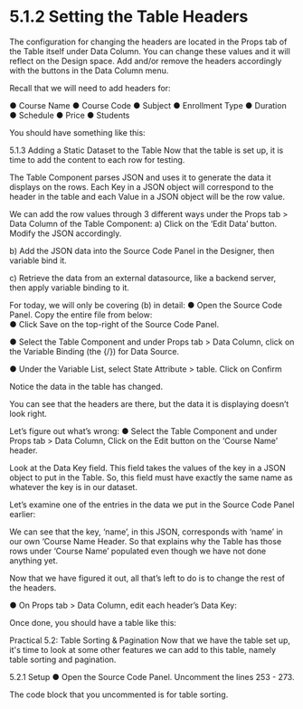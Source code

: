 # 5.1.2 Setting the Table Headers

The configuration for changing the headers are located in the Props tab of the Table itself under Data Column. You can change these values and it will reflect on the Design space. Add and/or remove the headers accordingly with the buttons in the Data Column menu.

Recall that we will need to add headers for:

● Course Name 
● Course Code 
● Subject 
● Enrollment Type 
● Duration 
● Schedule 
● Price 
● Students





You should have something like this:







5.1.3 Adding a Static Dataset to the Table 
Now that the table is set up, it is time to add the content to each row for testing.

The Table Component parses JSON and uses it to generate the data it displays on the rows. Each Key in a JSON object will correspond to the header in the table and each Value in a JSON object will be the row value.

We can add the row values through 3 different ways under the Props tab > Data Column of the Table Component: 
	a) Click on the ‘Edit Data’ button. Modify the JSON accordingly.

b) Add the JSON data into the Source Code Panel in the Designer, then variable bind it.

c) Retrieve the data from an external datasource, like a backend server, then apply 	variable binding to it.

For today, we will only be covering (b) in detail: 
	● Open the Source Code Panel. Copy the entire file from below: 		
	● Click Save on the top-right of the Source Code Panel.







● Select the Table Component and under Props tab > Data Column, click on the Variable 	Binding (the {/}) for Data Source.

● Under the Variable List, select State Attribute > table. Click on Confirm







Notice the data in the table has changed.

You can see that the headers are there, but the data it is displaying doesn’t look right.

Let’s figure out what’s wrong: 
● Select the Table Component and under Props tab > Data Column, Click on the Edit 	button on the ‘Course Name’ header.







Look at the Data Key field. This field takes the values of the key in a JSON object to put in the Table. So, this field must have exactly the same name as whatever the key is in our dataset.

Let’s examine one of the entries in the data we put in the Source Code Panel earlier:

We can see that the key, ‘name’, in this JSON, corresponds with ‘name’ in our own ‘Course Name Header. So that explains why the Table has those rows under ‘Course Name’ populated even though we have not done anything yet.

Now that we have figured it out, all that’s left to do is to change the rest of the headers.

● On Props tab > Data Column, edit each header’s Data Key:







Once done, you should have a table like this:







Practical 5.2: Table Sorting & Pagination 
Now that we have the table set up, it's time to look at some other features we can add to this table, namely table sorting and pagination.

5.2.1 Setup 
	● Open the Source Code Panel. Uncomment the lines 253 - 273.

The code block that you uncommented is for table sorting.





